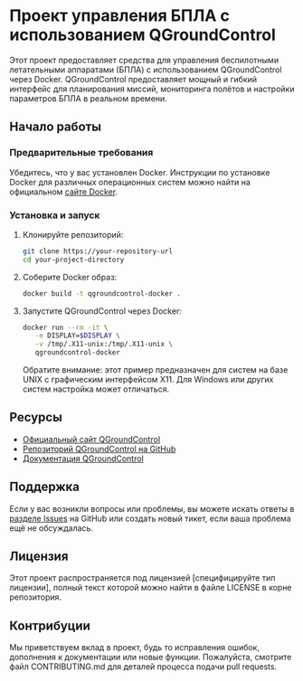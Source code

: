 # Проект управления БПЛА с использованием QGroundControl

Этот проект предоставляет средства для управления беспилотными летательными аппаратами (БПЛА) с использованием QGroundControl через Docker. QGroundControl предоставляет мощный и гибкий интерфейс для планирования миссий, мониторинга полётов и настройки параметров БПЛА в реальном времени.

## Начало работы

### Предварительные требования

Убедитесь, что у вас установлен Docker. Инструкции по установке Docker для различных операционных систем можно найти на официальном [сайте Docker](https://docs.docker.com/get-docker/).

### Установка и запуск

1. Клонируйте репозиторий:
   ```bash
   git clone https://your-repository-url
   cd your-project-directory
   ```

2. Соберите Docker образ:
   ```bash
   docker build -t qgroundcontrol-docker .
   ```

3. Запустите QGroundControl через Docker:
   ```bash
   docker run --rm -it \
      -e DISPLAY=$DISPLAY \
      -v /tmp/.X11-unix:/tmp/.X11-unix \
      qgroundcontrol-docker
   ```

   Обратите внимание: этот пример предназначен для систем на базе UNIX с графическим интерфейсом X11. Для Windows или других систем настройка может отличаться.

## Ресурсы

- [Официальный сайт QGroundControl](https://qgroundcontrol.com/)
- [Репозиторий QGroundControl на GitHub](https://github.com/mavlink/qgroundcontrol)
- [Документация QGroundControl](https://docs.qgroundcontrol.com/master/en/)

## Поддержка

Если у вас возникли вопросы или проблемы, вы можете искать ответы в [разделе Issues](https://github.com/mavlink/qgroundcontrol/issues) на GitHub или создать новый тикет, если ваша проблема ещё не обсуждалась.

## Лицензия

Этот проект распространяется под лицензией [специфицируйте тип лицензии], полный текст которой можно найти в файле LICENSE в корне репозитория.

## Контрибуции

Мы приветствуем вклад в проект, будь то исправления ошибок, дополнения к документации или новые функции. Пожалуйста, смотрите файл CONTRIBUTING.md для деталей процесса подачи pull requests.